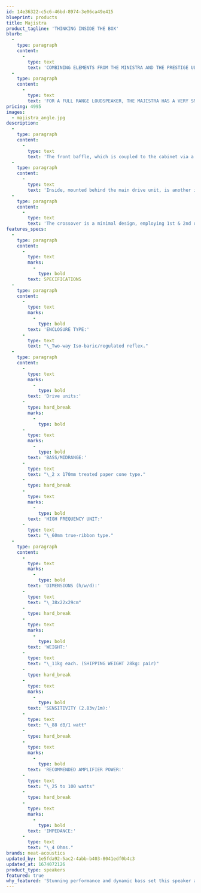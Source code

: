 ```yaml
---
id: 14e36322-c5c6-46bd-8974-3e06ca49e415
blueprint: products
title: Majistra
product_tagline: 'THINKING INSIDE THE BOX'
blurb:
  -
    type: paragraph
    content:
      -
        type: text
        text: 'COMBINING ELEMENTS FROM THE MINISTRA AND THE PRESTIGE ULTIMATUM XLS MODEL, THE MAJISTRA IS A 2-WAY BOOKSHELF DESIGN INCORPORATING A 60MM TRUE RIBBON TWEETER, AND TWO 170MM BASS/MIDRANGE DRIVE UNITS.'
  -
    type: paragraph
    content:
      -
        type: text
        text: 'FOR A FULL RANGE LOUDSPEAKER, THE MAJISTRA HAS A VERY SMALL FOOTPRINT AND CAN BE EASILY ACCOMMODATED IN COMPACT SPACES. COMBINING STUNNING BASS POWER WITH DELICACY, IT DELIVERS A COMPREHENSIVE DEPICTION OF ALL TYPES OF MUSIC'
pricing: 4995
images:
  - majistra_angle.jpg
description:
  -
    type: paragraph
    content:
      -
        type: text
        text: 'The front baffle, which is coupled to the cabinet via a polyethylene membrane, houses the ribbon tweeter and a 170mm drive unit handling bass and midrange frequencies.'
  -
    type: paragraph
    content:
      -
        type: text
        text: 'Inside, mounted behind the main drive unit, is another identical unit. The space between these units is sealed, in iso-baric configuration. This form of bass loading delivers surprisingly deep and controlled bass performance from such a compact enclosure'
  -
    type: paragraph
    content:
      -
        type: text
        text: 'The crossover is a minimal design, employing 1st & 2nd order slopes. The crossover components are all hard-wired, with point-to-point connections to maximise integrity. The crossover components are of premium audiophile quality and include high voltage polypropylene capacitors and low loss air-cored inductors.'
features_specs:
  -
    type: paragraph
    content:
      -
        type: text
        marks:
          -
            type: bold
        text: SPECIFICATIONS
  -
    type: paragraph
    content:
      -
        type: text
        marks:
          -
            type: bold
        text: 'ENCLOSURE TYPE:'
      -
        type: text
        text: "\_Two-way Iso-baric/regulated reflex."
  -
    type: paragraph
    content:
      -
        type: text
        marks:
          -
            type: bold
        text: 'Drive units:'
      -
        type: hard_break
        marks:
          -
            type: bold
      -
        type: text
        marks:
          -
            type: bold
        text: 'BASS/MIDRANGE:'
      -
        type: text
        text: "\_2 x 170mm treated paper cone type."
      -
        type: hard_break
      -
        type: text
        marks:
          -
            type: bold
        text: 'HIGH FREQUENCY UNIT:'
      -
        type: text
        text: "\_60mm true-ribbon type."
  -
    type: paragraph
    content:
      -
        type: text
        marks:
          -
            type: bold
        text: 'DIMENSIONS (h/w/d):'
      -
        type: text
        text: "\_38x22x29cm"
      -
        type: hard_break
      -
        type: text
        marks:
          -
            type: bold
        text: 'WEIGHT:'
      -
        type: text
        text: "\_11kg each. (SHIPPING WEIGHT 28kg: pair)"
      -
        type: hard_break
      -
        type: text
        marks:
          -
            type: bold
        text: 'SENSITIVITY (2.83v/1m):'
      -
        type: text
        text: "\_88 dB/1 watt"
      -
        type: hard_break
      -
        type: text
        marks:
          -
            type: bold
        text: 'RECOMMENDED AMPLIFIER POWER:'
      -
        type: text
        text: "\_25 to 100 watts"
      -
        type: hard_break
      -
        type: text
        marks:
          -
            type: bold
        text: 'IMPEDANCE:'
      -
        type: text
        text: "\_4 Ohms."
brands: neat-acoustics
updated_by: 1e5fda92-5ac2-4abb-b403-8041edf0b4c3
updated_at: 1674072126
product_type: speakers
featured: true
why_featured: 'Stunning performance and dynamic bass set this speaker apart from anything we carry in this form factor!'
---
```

